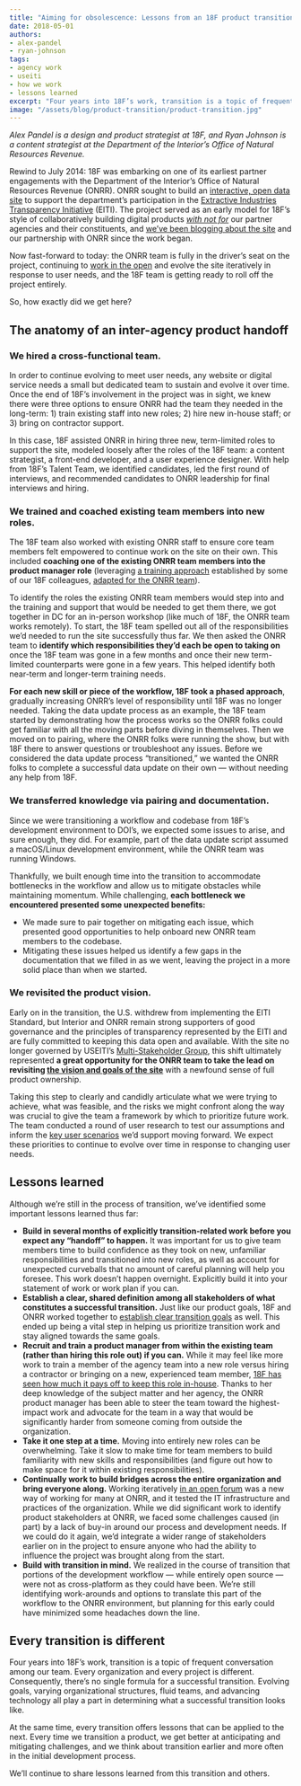 ```yaml
---
title: "Aiming for obsolescence: Lessons from an 18F product transition"
date: 2018-05-01
authors:
- alex-pandel
- ryan-johnson
tags:
- agency work
- useiti
- how we work
- lessons learned
excerpt: "Four years into 18F’s work, transition is a topic of frequent conversation among our team. Every organization and every project is different. At the same time, every transition offers lessons that can be applied to the next."
image: "/assets/blog/product-transition/product-transition.jpg"
---
```


*Alex Pandel is a design and product strategist at 18F, and Ryan Johnson
is a content strategist at the Department of the Interior’s Office of
Natural Resources Revenue.*

Rewind to July 2014: 18F was embarking on one of its earliest partner
engagements with the Department of the Interior’s Office of Natural
Resources Revenue (ONRR). ONRR sought to build an [interactive, open data
site](https://revenuedata.doi.gov/) to support the department’s participation in the [Extractive
Industries Transparency Initiative](https://eiti.org/) (EITI). The
project served as an early model for 18F’s style of collaboratively
building digital products
[*with not for*](https://medium.com/organizer-sandbox/building-technology-with-not-for-communities-an-engagement-guide-for-civic-tech-b8880982e65a)
our partner agencies and their constituents, and [we’ve been blogging
about the site](https://18f.gsa.gov/tags/useiti/) and our partnership
with ONRR since the work began.

Now fast-forward to today: the ONRR team is fully in the driver’s seat
on the project, continuing to [work in the
open](https://github.com/18F/doi-extractives-data/) and evolve the site
iteratively in response to user needs, and the 18F team is getting ready
to roll off the project entirely.

So, how exactly did we get here?

## The anatomy of an inter-agency product handoff

### We hired a cross-functional team.

In order to continue evolving to meet user needs, any website or digital
service needs a small but dedicated team to sustain and evolve it over
time. Once the end of 18F’s involvement in the project was in sight, we
knew there were three options to ensure ONRR had the team they needed in
the long-term: 1) train existing staff into new roles; 2) hire new
in-house staff; or 3) bring on contractor support.

In this case, 18F assisted ONRR in hiring three new, term-limited
roles to support the site, modeled loosely after the roles of the 18F
team: a content strategist, a front-end developer, and a user experience
designer. With help from 18F’s Talent Team, we identified candidates,
led the first round of interviews, and recommended candidates to ONRR
leadership for final interviews and hiring.

### We trained and coached existing team members into new roles.

The 18F team also worked with existing ONRR staff to ensure core team
members felt empowered to continue work on the site on their own. This
included **coaching one of the existing ONRR team members into the
product manager role** (leveraging [a training
approach](https://github.com/18F/product-training/wiki) established by
some of our 18F colleagues, [adapted for the ONRR
team](https://github.com/18F/doi-extractives-data/wiki/Product-management-training)).

To identify the roles the existing ONRR team members would step into and
the training and support that would be needed to get them there, we got
together in DC for an in-person workshop (like much of 18F, the ONRR
team works remotely). To start, the 18F team spelled out all of the
responsibilities we’d needed to run the site successfully thus far. We
then asked the ONRR team to **identify which responsibilities they’d
each be open to taking on** once the 18F team was gone in a few months
and once their new term-limited counterparts were gone in a few years.
This helped identify both near-term and longer-term training needs.

**For each new skill or piece of the workflow, 18F took a phased
approach**, gradually increasing ONRR’s level of responsibility until
18F was no longer needed. Taking the data update process as an example,
the 18F team started by demonstrating how the process works so the ONRR
folks could get familiar with all the moving parts before diving in
themselves. Then we moved on to pairing, where the ONRR folks were
running the show, but with 18F there to answer questions or troubleshoot
any issues. Before we considered the data update process “transitioned,”
we wanted the ONRR folks to complete a successful data update on their
own — without needing any help from 18F.

###  We transferred knowledge via pairing and documentation.

Since we were transitioning a workflow and codebase from 18F’s
development environment to DOI’s, we expected some issues to arise, and
sure enough, they did. For example, part of the data update script
assumed a macOS/Linux development environment, while the ONRR team was
running Windows.

Thankfully, we built enough time into the transition to accommodate
bottlenecks in the workflow and allow us to mitigate obstacles while
maintaining momentum. While challenging, **each bottleneck we
encountered presented some unexpected benefits:**

-   We made sure to pair together on mitigating each issue, which presented good opportunities to help onboard new ONRR team members to the codebase.
-   Mitigating these issues helped us identify a few gaps in the documentation that we filled in as we went, leaving the project in a more solid place than when we started.

### We revisited the product vision.

Early on in the transition, the U.S. withdrew from implementing the
EITI
Standard,
but Interior and ONRR remain strong supporters of good governance and
the principles of transparency represented by the EITI and are fully
committed to keeping this data open and available. With the site no
longer governed by USEITI’s [Multi-Stakeholder
Group](https://www.doi.gov/eiti/FACA), this shift ultimately
represented **a great opportunity for the ONRR team to take the lead on
revisiting [the vision and goals of the
site](https://github.com/18F/doi-extractives-data/wiki/Product-framing)**
with a newfound sense of full product ownership.

Taking this step to clearly and candidly articulate what we were trying
to achieve, what was feasible, and the risks we might confront along the
way was crucial to give the team a framework by which to prioritize
future work. The team conducted a round of user research to test our
assumptions and inform the [key user
scenarios](https://github.com/18F/doi-extractives-data/wiki/Product-framing#key-scenarios)
we’d support moving forward. We expect these priorities to continue to
evolve over time in response to changing user needs.

## Lessons learned

Although we’re still in the process of transition, we’ve identified some
important lessons learned thus far:

-   **Build in several months of explicitly transition-related work before you expect any “handoff” to happen.** It was important for us to give team members time to build confidence as they took on new, unfamiliar responsibilities and transitioned into new roles, as well as account for unexpected curveballs that no amount of careful planning will help you foresee. This work doesn’t happen overnight. Explicitly build it into your statement of work or work plan if you can.
-   **Establish a clear, shared definition among all stakeholders of what constitutes a successful transition.** Just like our product goals, 18F and ONRR worked together to [establish clear transition goals](https://github.com/18F/doi-extractives-data/wiki/Transition-goals) as well. This ended up being a vital step in helping us prioritize transition work and stay aligned towards the same goals.
-   **Recruit and train a product manager from within the existing team (rather than hiring this role out) if you can.** While it may feel like more work to train a member of the agency team into a new role versus hiring a contractor or bringing on a new, experienced team member, [18F has seen how much it pays off to keep this role in-house](https://github.com/18F/transformation-research/blob/master/preliminary-report.md#selecting-mid-senior-long-tenured-agency-staff-as-leaders). Thanks to her deep knowledge of the subject matter and her agency, the ONRR product manager has been able to steer the team toward the highest-impact work and advocate for the team in a way that would be significantly harder from someone coming from outside the organization.
-   **Take it one step at a time.** Moving into entirely new roles can be overwhelming. Take it slow to make time for team members to build familiarity with new skills and responsibilities (and figure out how to make space for it within existing responsibilities).
-   **Continually work to build bridges across the entire organization and bring everyone along.** Working iteratively [in an open forum](https://github.com/18F/doi-extractives-data) was a new way of working for many at ONRR, and it tested the IT infrastructure and practices of the organization. While we did significant work to identify product stakeholders at ONRR, we faced some challenges caused (in part) by a lack of buy-in around our process and development needs. If we could do it again, we’d integrate a wider range of stakeholders earlier on in the project to ensure anyone who had the ability to influence the project was brought along from the start.
-   **Build with transition in mind.** We realized in the course of transition that portions of the development workflow — while entirely open source — were not as cross-platform as they could have been. We’re still identifying work-arounds and options to translate this part of the workflow to the ONRR environment, but planning for this early could have minimized some headaches down the line.

## Every transition is different

Four years into 18F’s work, transition is a topic of frequent
conversation among our team. Every organization and every project is
different. Consequently, there’s no single formula for a successful
transition. Evolving goals, varying organizational structures, fluid
teams, and advancing technology all play a part in determining what a
successful transition looks like.

At the same time, every transition offers lessons that can be applied to
the next. Every time we transition a product, we get better at
anticipating and mitigating challenges, and we think about transition
earlier and more often in the initial development process.

We’ll continue to share lessons learned from this transition and others.
